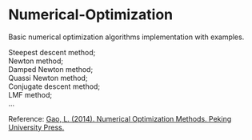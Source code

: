 # Numerical-Optimization

Basic numerical optimization algorithms implementation with examples.

Steepest descent method;  
Newton method;  
Damped Newton method;  
Quassi Newton method;   
Conjugate descent method;   
LMF method;  
...  

Reference: [Gao, L. (2014). Numerical Optimization Methods. Peking University Press.](https://book.douban.com/subject/26004211/)
